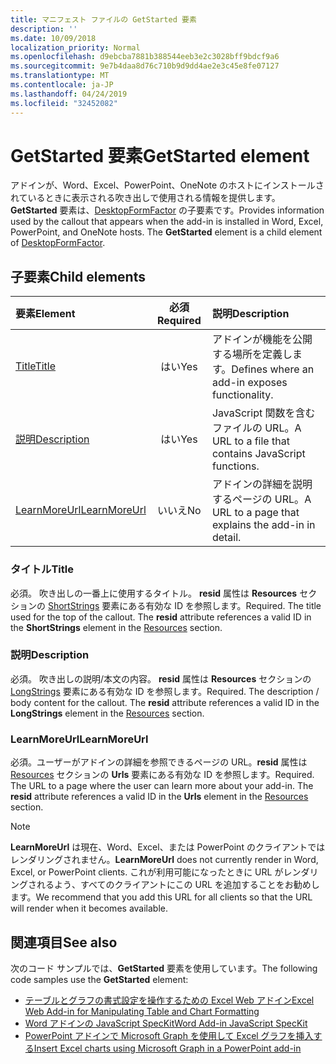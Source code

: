 ```yaml
---
title: マニフェスト ファイルの GetStarted 要素
description: ''
ms.date: 10/09/2018
localization_priority: Normal
ms.openlocfilehash: d9ebcba7881b388544eeb3e2c3028bff9bdcf9a6
ms.sourcegitcommit: 9e7b4daa8d76c710b9d9dd4ae2e3c45e8fe07127
ms.translationtype: MT
ms.contentlocale: ja-JP
ms.lasthandoff: 04/24/2019
ms.locfileid: "32452082"
---
```

# <a name="getstarted-element"></a><span data-ttu-id="b7bd8-102">GetStarted 要素</span><span class="sxs-lookup"><span data-stu-id="b7bd8-102">GetStarted element</span></span>

<span data-ttu-id="b7bd8-p101">アドインが、Word、Excel、PowerPoint、OneNote のホストにインストールされているときに表示される吹き出しで使用される情報を提供します。**GetStarted** 要素は、[DesktopFormFactor](desktopformfactor.md) の子要素です。</span><span class="sxs-lookup"><span data-stu-id="b7bd8-p101">Provides information used by the callout that appears when the add-in is installed in Word, Excel, PowerPoint, and OneNote hosts. The **GetStarted** element is a child element of [DesktopFormFactor](desktopformfactor.md).</span></span>

## <a name="child-elements"></a><span data-ttu-id="b7bd8-105">子要素</span><span class="sxs-lookup"><span data-stu-id="b7bd8-105">Child elements</span></span>

| <span data-ttu-id="b7bd8-106">要素</span><span class="sxs-lookup"><span data-stu-id="b7bd8-106">Element</span></span>                       | <span data-ttu-id="b7bd8-107">必須</span><span class="sxs-lookup"><span data-stu-id="b7bd8-107">Required</span></span> | <span data-ttu-id="b7bd8-108">説明</span><span class="sxs-lookup"><span data-stu-id="b7bd8-108">Description</span></span>                                        |
|:------------------------------|:--------:|:---------------------------------------------------|
| [<span data-ttu-id="b7bd8-109">Title</span><span class="sxs-lookup"><span data-stu-id="b7bd8-109">Title</span></span>](#title)               | <span data-ttu-id="b7bd8-110">はい</span><span class="sxs-lookup"><span data-stu-id="b7bd8-110">Yes</span></span>      | <span data-ttu-id="b7bd8-111">アドインが機能を公開する場所を定義します。</span><span class="sxs-lookup"><span data-stu-id="b7bd8-111">Defines where an add-in exposes functionality.</span></span>     |
| [<span data-ttu-id="b7bd8-112">説明</span><span class="sxs-lookup"><span data-stu-id="b7bd8-112">Description</span></span>](#description)   | <span data-ttu-id="b7bd8-113">はい</span><span class="sxs-lookup"><span data-stu-id="b7bd8-113">Yes</span></span>      | <span data-ttu-id="b7bd8-114">JavaScript 関数を含むファイルの URL。</span><span class="sxs-lookup"><span data-stu-id="b7bd8-114">A URL to a file that contains JavaScript functions.</span></span>|
| [<span data-ttu-id="b7bd8-115">LearnMoreUrl</span><span class="sxs-lookup"><span data-stu-id="b7bd8-115">LearnMoreUrl</span></span>](#learnmoreurl) | <span data-ttu-id="b7bd8-116">いいえ</span><span class="sxs-lookup"><span data-stu-id="b7bd8-116">No</span></span>       | <span data-ttu-id="b7bd8-117">アドインの詳細を説明するページの URL。</span><span class="sxs-lookup"><span data-stu-id="b7bd8-117">A URL to a page that explains the add-in in detail.</span></span>   |

### <a name="title"></a><span data-ttu-id="b7bd8-118">タイトル</span><span class="sxs-lookup"><span data-stu-id="b7bd8-118">Title</span></span> 

<span data-ttu-id="b7bd8-p102">必須。 吹き出しの一番上に使用するタイトル。 **resid** 属性は **Resources** セクションの [ShortStrings](resources.md) 要素にある有効な ID を参照します。</span><span class="sxs-lookup"><span data-stu-id="b7bd8-p102">Required. The title used for the top of the callout. The **resid** attribute references a valid ID in the **ShortStrings** element in the [Resources](resources.md) section.</span></span>

### <a name="description"></a><span data-ttu-id="b7bd8-122">説明</span><span class="sxs-lookup"><span data-stu-id="b7bd8-122">Description</span></span>

<span data-ttu-id="b7bd8-p103">必須。 吹き出しの説明/本文の内容。 **resid** 属性は **Resources** セクションの [LongStrings](resources.md) 要素にある有効な ID を参照します。</span><span class="sxs-lookup"><span data-stu-id="b7bd8-p103">Required. The description / body content for the callout. The **resid** attribute references a valid ID in the **LongStrings** element in the [Resources](resources.md) section.</span></span>

### <a name="learnmoreurl"></a><span data-ttu-id="b7bd8-126">LearnMoreUrl</span><span class="sxs-lookup"><span data-stu-id="b7bd8-126">LearnMoreUrl</span></span>

<span data-ttu-id="b7bd8-p104">必須。ユーザーがアドインの詳細を参照できるページの URL。**resid** 属性は [Resources](resources.md) セクションの **Urls** 要素にある有効な ID を参照します。</span><span class="sxs-lookup"><span data-stu-id="b7bd8-p104">Required. The URL to a page where the user can learn more about your add-in. The **resid** attribute references a valid ID in the **Urls** element in the [Resources](resources.md) section.</span></span>

> [!NOTE]
> <span data-ttu-id="b7bd8-130">**LearnMoreUrl** は現在、Word、Excel、または PowerPoint のクライアントではレンダリングされません。</span><span class="sxs-lookup"><span data-stu-id="b7bd8-130">**LearnMoreUrl** does not currently render in Word, Excel, or PowerPoint clients.</span></span> <span data-ttu-id="b7bd8-131">これが利用可能になったときに URL がレンダリングされるよう、すべてのクライアントにこの URL を追加することをお勧めします。</span><span class="sxs-lookup"><span data-stu-id="b7bd8-131">We recommend that you add this URL for all clients so that the URL will render when it becomes available.</span></span> 

## <a name="see-also"></a><span data-ttu-id="b7bd8-132">関連項目</span><span class="sxs-lookup"><span data-stu-id="b7bd8-132">See also</span></span>

<span data-ttu-id="b7bd8-133">次のコード サンプルでは、**GetStarted** 要素を使用しています。</span><span class="sxs-lookup"><span data-stu-id="b7bd8-133">The following code samples use the **GetStarted** element:</span></span>

* [<span data-ttu-id="b7bd8-134">テーブルとグラフの書式設定を操作するための Excel Web アドイン</span><span class="sxs-lookup"><span data-stu-id="b7bd8-134">Excel Web Add-in for Manipulating Table and Chart Formatting</span></span>](https://github.com/OfficeDev/Excel-Add-in-JavaScript-SalesTracker)
* [<span data-ttu-id="b7bd8-135">Word アドインの JavaScript SpecKit</span><span class="sxs-lookup"><span data-stu-id="b7bd8-135">Word Add-in JavaScript SpecKit</span></span>](https://github.com/OfficeDev/Word-Add-in-JS-SpecKit)
* [<span data-ttu-id="b7bd8-136">PowerPoint アドインで Microsoft Graph を使用して Excel グラフを挿入する</span><span class="sxs-lookup"><span data-stu-id="b7bd8-136">Insert Excel charts using Microsoft Graph in a PowerPoint add-in</span></span>](https://github.com/OfficeDev/PowerPoint-Add-in-Microsoft-Graph-ASPNET-InsertChart)
